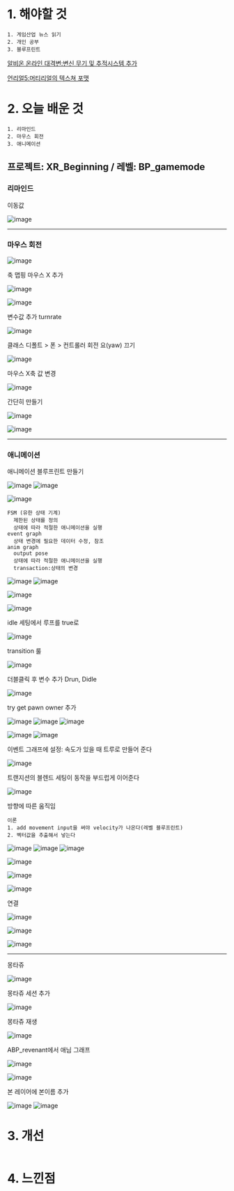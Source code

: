 # 1. 해야할 것
```
1. 게임산업 뉴스 읽기
2. 개인 공부
3. 블루프린트
```
[알비온 온라인 대격변:변신 무기 및 추적시스템 추가](https://www.gamemeca.com/view.php?gid=1742148)

[언리얼5:머티리얼의 텍스쳐 포맷](https://dev.epicgames.com/community/learning/courses/7wR/unreal-engine-53ee42/vJGW/unreal-engine-035637)

# 2. 오늘 배운 것
```
1. 리마인드
2. 마우스 회전
3. 애니메이션
```

## 프로젝트: XR_Beginning / 레벨: BP_gamemode

### 리마인드

이동값

![image](https://github.com/JM94Ent/TIL-WIL/assets/143363550/56ff5b0a-51a2-46ae-8ace-9169e912adcf)
****
### 마우스 회전

![image](https://github.com/JM94Ent/TIL-WIL/assets/143363550/b6e290d1-3520-4b50-983f-1eec4de36af0)

축 맵핑 마우스 X 추가

![image](https://github.com/JM94Ent/TIL-WIL/assets/143363550/78829995-e4ba-49a4-8a32-ec6f86496511)

![image](https://github.com/JM94Ent/TIL-WIL/assets/143363550/342c7b30-de53-4073-a052-fa3236d3d7dd)

변수값 추가 turnrate

![image](https://github.com/JM94Ent/TIL-WIL/assets/143363550/1bcc7816-d77d-4a7b-90ce-214a0900c88c)

클래스 디폴트 > 폰 > 컨트롤러 회전 요(yaw) 끄기

![image](https://github.com/JM94Ent/TIL-WIL/assets/143363550/6c524d9a-29af-42d8-862b-aea8affcd633)

마우스 X축 값 변경

![image](https://github.com/JM94Ent/TIL-WIL/assets/143363550/4ef3b837-a8ba-4c73-92f1-da403ae67321)

간단히 만들기

![image](https://github.com/JM94Ent/TIL-WIL/assets/143363550/05f4737c-080b-40d5-8186-4f3bf2fd1137)

![image](https://github.com/JM94Ent/TIL-WIL/assets/143363550/c11176c0-6906-4ed6-a200-e28b23c8bc29)
****
### 애니메이션

애니메이션 블루프린트 만들기

![image](https://github.com/JM94Ent/TIL-WIL/assets/143363550/b497581a-e8c2-45ee-9c95-496057b5aa56)
![image](https://github.com/JM94Ent/TIL-WIL/assets/143363550/ed0c121f-98c3-4c28-9db2-e687f3dee9de)

![image](https://github.com/JM94Ent/TIL-WIL/assets/143363550/b31ca07c-7413-44ae-bebc-8c52a54c1d6b)

```
FSM (유한 상태 기계)
  제한된 상태를 정의  
  상태에 따라 적절한 애니메이션을 실행
event graph
  상태 변경에 필요한 데이터 수정, 참조
anim graph
  output pose
  상태에 따라 적절한 애니메이션을 실행
  transaction:상태의 변경
```
![image](https://github.com/JM94Ent/TIL-WIL/assets/143363550/fa70ac82-56d2-4987-bf95-6f6bc588852e)
![image](https://github.com/JM94Ent/TIL-WIL/assets/143363550/49e50d63-be39-478d-9ec9-907e8cc35985)

![image](https://github.com/JM94Ent/TIL-WIL/assets/143363550/80908e05-798d-42fe-8989-047008d5eeb0)

![image](https://github.com/JM94Ent/TIL-WIL/assets/143363550/60000d02-5f22-4a22-9356-76d3473c7da7)

idle 세팅에서 루프를 true로

![image](https://github.com/JM94Ent/TIL-WIL/assets/143363550/fdf33366-5ef1-46a5-884e-816c014bbc9c)

transition 룰

![image](https://github.com/JM94Ent/TIL-WIL/assets/143363550/e6c1aa36-c7f9-4c83-8754-31c719c3cf20)

더블클릭 후 변수 추가 Drun, Didle

![image](https://github.com/JM94Ent/TIL-WIL/assets/143363550/cad5b866-3b64-410c-b1d2-3605b2b649cc)

try get pawn owner 추가

![image](https://github.com/JM94Ent/TIL-WIL/assets/143363550/563ad3a3-7e9d-43f0-bfb0-680b3acfac97)
![image](https://github.com/JM94Ent/TIL-WIL/assets/143363550/0086d2f8-6416-4ee4-8ef2-c1df2195240c)
![image](https://github.com/JM94Ent/TIL-WIL/assets/143363550/b8d64f71-084d-4d2b-bdad-406c2fe4bbc0)

![image](https://github.com/JM94Ent/TIL-WIL/assets/143363550/83ddf034-7118-4409-a2cf-8984a078e71f)
![image](https://github.com/JM94Ent/TIL-WIL/assets/143363550/fc57d21e-61fe-468b-8efa-fe32841f72b3)

이벤트 그래프에 설정: 속도가 있을 때 트루로 만들어 준다

![image](https://github.com/JM94Ent/TIL-WIL/assets/143363550/fad44a55-c7b4-4d1d-bdea-79634f01e952)

트랜지션의 블렌드 세팅이 동작을 부드럽게 이어준다

![image](https://github.com/JM94Ent/TIL-WIL/assets/143363550/bfe9a702-86ae-4558-85dc-134781b95ac6)

방향에 따른 움직임
```
이론
1. add movement input을 써야 velocity가 나온다(레벨 블루프린트)
2. 벡터값을 추출해서 넣는다
```
![image](https://github.com/JM94Ent/TIL-WIL/assets/143363550/0cc305c4-f5d6-4b1e-a14f-53137b438796)
![image](https://github.com/JM94Ent/TIL-WIL/assets/143363550/c178c139-bd78-475c-84b6-d8c635b2bb28)
![image](https://github.com/JM94Ent/TIL-WIL/assets/143363550/1152385e-653a-4f79-8f04-3a85557b2cb5)

![image](https://github.com/JM94Ent/TIL-WIL/assets/143363550/11cbd6a0-3336-4c05-9e3d-b3404ab6eb68)

![image](https://github.com/JM94Ent/TIL-WIL/assets/143363550/1a999bec-d00f-4896-b163-18d08cec88d4)

![image](https://github.com/JM94Ent/TIL-WIL/assets/143363550/a0c7ebfa-e865-4371-87d7-effab1b61cae)

연결

![image](https://github.com/JM94Ent/TIL-WIL/assets/143363550/018ed066-e9e7-47d5-84f5-42b078dc7799)

![image](https://github.com/JM94Ent/TIL-WIL/assets/143363550/e9899f6e-b9dc-401b-8558-0b634896f44c)

![image](https://github.com/JM94Ent/TIL-WIL/assets/143363550/136eeaf2-6b72-4864-82df-e4009cac5f8d)
****
몽타쥬

![image](https://github.com/JM94Ent/TIL-WIL/assets/143363550/1e5d66ae-b7fa-4c2f-bd31-006c8529b55d)

몽타쥬 세션 추가

![image](https://github.com/JM94Ent/TIL-WIL/assets/143363550/fb40fde3-6466-40a0-91c0-664a2ea99d60)

몽타쥬 재생

![image](https://github.com/JM94Ent/TIL-WIL/assets/143363550/901ff29c-5a0d-4b3a-ae4a-f82ed60a25b4)

ABP_revenant에서 애님 그래프

![image](https://github.com/JM94Ent/TIL-WIL/assets/143363550/8103a992-ba40-4d97-af19-709d87188f15)

![image](https://github.com/JM94Ent/TIL-WIL/assets/143363550/d6c7bce4-fa05-4f97-b599-8be6ebde1e72)


본 레이어에 본이름 추가

![image](https://github.com/JM94Ent/TIL-WIL/assets/143363550/bd43d415-2663-412d-a7cd-04718a6de404)
![image](https://github.com/JM94Ent/TIL-WIL/assets/143363550/73b08e3a-ef61-4363-b515-32c6461628c0)



# 3. 개선
```

```

# 4. 느낀점
```

```

